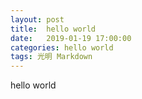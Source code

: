 ```yaml
---
layout: post
title:  hello world
date:   2019-01-19 17:00:00
categories: hello world
tags: 光明 Markdown
---
```

hello world
